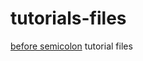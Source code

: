 # tutorials-files
[before semicolon](https://www.youtube.com/channel/UCrU33aw1k9BqTIq2yKXrmBw) tutorial files

